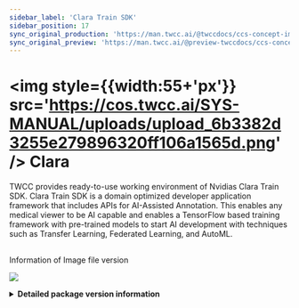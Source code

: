 ```yaml
---
sidebar_label: 'Clara Train SDK'
sidebar_position: 17
sync_original_production: 'https://man.twcc.ai/@twccdocs/ccs-concept-image-clara-en'
sync_original_preview: 'https://man.twcc.ai/@preview-twccdocs/ccs-concept-image-clara-en'
---
```


# <img style={{width:55+'px'}} src='https://cos.twcc.ai/SYS-MANUAL/uploads/upload_6b3382d3255e279896320ff106a1565d.png' /> Clara

TWCC provides ready-to-use working environment of Nvidias Clara Train SDK. Clara Train SDK is a domain optimized developer application framework that includes APIs for AI-Assisted Annotation. This enables any medical viewer to be AI capable and enables a TensorFlow based training framework with pre-trained models to start AI development with techniques such as Transfer Learning, Federated Learning, and AutoML.

## <i class="fa fa-sticky-note" aria-hidden="true"></i>
<span class="ccsimglist">Information of Image file version </span> 

![](https://cos.twcc.ai/SYS-MANUAL/uploads/upload_67c194e5b796a6d29aa1c05ec802dea8.png)



<details class="docspoiler">

<summary><b>Detailed package version information</b></summary>

- [clara-train-sdk-v3.1](https://ngc.nvidia.com/catalog/containers/nvidia:clara-train-sdk)


</details>